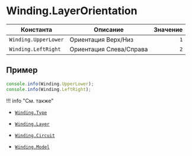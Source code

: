 # Winding.LayerOrientation
<!--start-->
| Константа            | Описание                | Значение |
|----------------------|-------------------------|---------:|
| `Winding.UpperLower` | Ориентация Верх/Низ     | `1`      |
| `Winding.LeftRight`  | Ориентация Слева/Справа | `2`      |
<!--end-->

## Пример
```javascript linenums="1"
console.info(Winding.UpperLower);
console.info(Winding.LeftRight);
```

!!! info "См. также"

- [`Winding.Type`](./constants/Type.md)

- [`Winding.Layer`](./constants/Layer.md)

- [`Winding.Circuit`](./constants/Circuit.md)

- [`Winding.Model`](./constants/Model.md)

